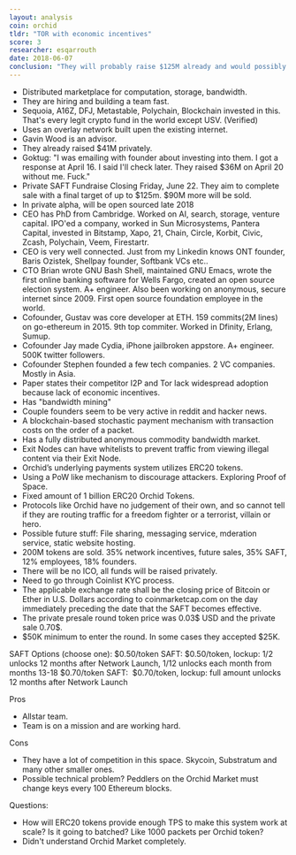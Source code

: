 ```yaml
---
layout: analysis
coin: orchid
tldr: "TOR with economic incentives"
score: 3
researcher: esqarrouth
date: 2018-06-07
conclusion: "They will probably raise $125M already and would possibly be too overvalued. But they might not reach the higher limit because no one is working on marketing this coin. This is an insta top 50 coin which can bring market cap to $350M. Easily 3x with high possibility of going top 10 ($4B), which means 25x realistic upside. Not the best investment but less risky. Any amount invested is locked up for at least 1 year."
---
```


- Distributed marketplace for computation, storage, bandwidth.
- They are hiring and building a team fast.
- Sequoia, A16Z, DFJ, Metastable, Polychain, Blockchain invested in this. That's every legit crypto fund in the world except USV. (Verified)
- Uses an overlay network built upen the existing internet.
- Gavin Wood is an advisor.
- They already raised $41M privately.
- Goktug: "I was emailing with founder about investing into them. I got a response at April 16. I said I'll check later. They raised $36M on April 20 without me. Fuck."
- Private SAFT Fundraise Closing Friday, June 22. They aim to complete sale with a final target of up to $125m. $90M more will be sold.
- In private alpha, will be open sourced late 2018
- CEO has PhD from Cambridge. Worked on AI, search, storage, venture capital. IPO'ed a company, worked in Sun Microsystems, Pantera Capital, invested in Bitstamp, Xapo, 21, Chain, Circle, Korbit, Civic, Zcash, Polychain, Veem, Firestartr.
- CEO is very well connected. Just from my Linkedin knows ONT founder, Baris Ozistek, Shellpay founder, Softbank VCs etc..
- CTO Brian wrote GNU Bash Shell, maintained GNU Emacs, wrote the first online banking software for Wells Fargo, created an open source election system. A+ engineer. Also been working on anonymous, secure internet since 2009. First open source foundation employee in the world.
- Cofounder, Gustav was core developer at ETH. 159 commits(2M lines) on go-ethereum in 2015. 9th top commiter. Worked in Dfinity, Erlang, Sumup.
- Cofounder Jay made Cydia, iPhone jailbroken appstore. A+ engineer. 500K twitter followers.
- Cofounder Stephen founded a few tech companies. 2 VC companies. Mostly in Asia.
- Paper states their competitor I2P and Tor lack widespread adoption because lack of economic incentives.
- Has "bandwidth mining"
- Couple founders seem to be very active in reddit and hacker news.
- A blockchain-based stochastic payment mechanism with transaction costs on the order of a packet.
- Has a fully distributed anonymous commodity bandwidth market.
- Exit Nodes can have whitelists to prevent traffic from viewing illegal content via their Exit Node.
- Orchid’s underlying payments system utilizes ERC20 tokens.
- Using a PoW like mechanism to discourage attackers. Exploring Proof of Space.
- Fixed amount of 1 billion ERC20 Orchid Tokens.
- Protocols like Orchid have no judgement of their own, and so cannot tell if they are routing traffic for a freedom fighter or a terrorist, villain or hero.
- Possible future stuff: File sharing, messaging service, mderation service, static website hosting.
- 200M tokens are sold. 35% network incentives, future sales, 35% SAFT, 12% employees, 18% founders.
- There will be no ICO, all funds will be raised privately.
- Need to go through Coinlist KYC process.
- The applicable exchange rate shall be the closing price of Bitcoin or Ether in U.S. Dollars according to coinmarketcap.com on the day immediately preceding the date that the SAFT becomes effective.
- The private presale round token price was 0.03$ USD and the private sale 0.70$.
- $50K minimum to enter the round. In some cases they accepted $25K.

SAFT Options (choose one):
$0.50/token SAFT: $0.50/token, lockup: 1/2 unlocks 12 months after Network Launch, 1/12 unlocks each month from months 13-18
$0.70/token SAFT:  $0.70/token, lockup: full amount unlocks 12 months after Network Launch

Pros

- Allstar team. 
- Team is on a mission and are working hard.

Cons

- They have a lot of competition in this space. Skycoin, Substratum and many other smaller ones. 
- Possible technical problem? Peddlers on the Orchid Market must change keys every 100 Ethereum blocks.

Questions:

- How will ERC20 tokens provide enough TPS to make this system work at scale? Is it going to batched? Like 1000 packets per Orchid token?
- Didn't understand Orchid Market completely.

